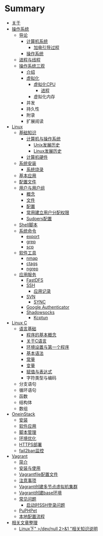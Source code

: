 # Summary

* [关于](README.md)
* [操作系统](cao-zuo-xi-tong.md)
  * [导论](cao-zuo-xi-tong/dao-lun.md)
    * [计算机系统](cao-zuo-xi-tong/dao-lun/ji-suan-ji-xi-tong-de-jie-gou.md)
      * [加电引导过程](cao-zuo-xi-tong/dao-lun/ji-suan-ji-xi-tong-de-jie-gou/jia-dian-yin-dao-guo-cheng.md)
    * [操作系统](cao-zuo-xi-tong/dao-lun/cao-zuo-xi-tong-de-jie-gou.md)
  * [进程与线程](cao-zuo-xi-tong/jin-cheng-yu-xian-cheng.md)
  * [操作系统三观](cao-zuo-xi-tong/cao-zuo-xi-tong-san-guan.md)
    * [介绍](cao-zuo-xi-tong/cao-zuo-xi-tong-san-guan/jie-shao.md)
    * [虚拟化](cao-zuo-xi-tong/cao-zuo-xi-tong-san-guan/xu-ni-hua.md)
      * [虚拟化CPU](cao-zuo-xi-tong/cao-zuo-xi-tong-san-guan/xu-ni-hua/xu-ni-hua-cpu.md)
        * [进程](cao-zuo-xi-tong/cao-zuo-xi-tong-san-guan/xu-ni-hua/xu-ni-hua-cpu/jin-cheng.md)
      * 虚拟化内存
    * 并发
    * 持久性
    * 附录
    * 扩展阅读
* [Linux](learning_linux.md)
  * [基础知识](learning_linux/ji-chu-zhi-shi.md)
    * [计算机与操作系统](learning_linux/ji-chu-zhi-shi/ji-suan-ji-cao-zuo-xi-tong.md)
      * [Unix发展历史](learning_linux/ji-chu-zhi-shi/ji-suan-ji-cao-zuo-xi-tong/unixfa-zhan-li-shi.md)
      * [Linux发展历史](learning_linux/ji-chu-zhi-shi/ji-suan-ji-cao-zuo-xi-tong/linuxfa-zhan-li-shi.md)
    * [计算机硬件](learning_linux/ji-chu-zhi-shi/ji-suan-ji-ying-jian.md)
  * [系统安装](learning_linux/xi-tong-an-zhuang.md)
    * [系统烧录](learning_linux/xi-tong-an-zhuang/xi-tong-shao-lu.md)
  * [基本应用](learning_linux/xi-tong-ji-ben-ying-yong.md)
  * [配置文件](learning_linux/pei-zhi-wen-jian.md)
  * [用户与用户组](learning_linux/yong-hu-yu-yong-hu-zu.md)
    * [概念](learning_linux/yong-hu-yu-yong-hu-zu/gai-nian.md)
    * [文件](learning_linux/yong-hu-yu-yong-hu-zu/wen-jian.md)
    * [配置](learning_linux/yong-hu-yu-yong-hu-zu/pei-zhi.md)
    * [常用建立用户分配权限](learning_linux/yong-hu-yu-yong-hu-zu/chang-yong-jian-li-yong-hu-fen-pei-quan-xian.md)
    * [Sudoers配置](learning_linux/yong-hu-yu-yong-hu-zu/sudoerspei-zhi.md)
  * [Shell脚本](learning_linux/shelljiao-ben.md)
  * [系统命令](learning_linux/xi-tong-ming-ling.md)
    * [export](learning_linux/xi-tong-ming-ling/export.md)
    * [grep](learning_linux/xi-tong-ming-ling/grep.md)
    * [scp](learning_linux/xi-tong-ming-ling/scp.md)
  * [软件工具](learning_linux/ruan-jian-gong-ju.md)
    * [nmap](learning_linux/ruan-jian-gong-ju/nmap.md)
    * [ctags](learning_linux/ruan-jian-gong-ju/ctags.md)
    * [ngrep](learning_linux/ruan-jian-gong-ju/ngrep.md)
  * [应用服务](learning_linux/ying-yong-fu-wu.md)
    * [FastDFS](learning_linux/ying-yong-fu-wu/fastdfs.md)
    * [SSH](learning_linux/ying-yong-fu-wu/ssh.md)
      * [应用记录](learning_linux/ying-yong-fu-wu/ssh/ying-yong-ji-lu.md)
    * [SVN](learning_linux/ying-yong-fu-wu/svn.md)
      * [SYNC](learning_linux/ying-yong-fu-wu/svn/sync.md)
    * [Google Authenticator](learning_linux/ying-yong-fu-wu/google-authenticator.md)
    * [Shadowsocks](learning_linux/ying-yong-fu-wu/shadowsocks.md)
      * [Kcptun](learning_linux/ying-yong-fu-wu/shadowsocks/kcptun.md)
* [Linux C](linux_c.md)
  * [语言基础](linux_c/yu-yan-ji-chu.md)
    * [程序的基本概念](linux_c/yu-yan-ji-chu/cheng-xu-de-ji-ben-gai-nian.md)
    * [关于C语言](linux_c/yu-yan-ji-chu/guan-yu-c-yu-yan.md)
    * [环境设置与第一个程序](linux_c/yu-yan-ji-chu/huan-jing-she-zhi-yu-di-yi-ge-cheng-xu.md)
    * [基本语法](linux_c/yu-yan-ji-chu/ji-ben-yu-fa.md)
    * [常量](linux_c/yu-yan-ji-chu/chang-liang.md)
    * [变量](linux_c/yu-yan-ji-chu/bian-liang.md)
    * [赋值与表达式](linux_c/yu-yan-ji-chu/fu-zhi-yu-biao-da-shi.md)
    * 字符类型与编码
  * 分支语句
  * 循环语句
  * 函数
  * 结构体
  * 数组
* [OneinStack](oneinstack.md)
  * [安装](oninstack/anzhuang.md)
  * [软件应用](oninstack/yingyong.md)
  * [脚本管理](oninstack/jiaoben.md)
  * [环境优化](oninstack/youhua.md)
  * [HTTPS部署](oninstack/httpspei-zhi.md)
  * [fail2ban监控](oninstack/fail2banjian-kong.md)
* [Vagrant](vagrant.md)
  * [简介](vagrant/jian-jie.md)
  * [安装与使用](vagrant/an-zhuang-yu-shi-yong.md)
  * [Vagrantfile配置文件](vagrant/vagrantfilepei-zhi-wen-jian.md)
  * [注意事项](vagrant/zhu-yi-shi-xiang.md)
  * [Vagrant创建多节点虚拟机集群](vagrant/vagrantchuang-jian-duo-jie-dian-xu-ni-ji-ji-qun.md)
  * [Vagrant创建base环境](vagrant/vagrantchuang-jian-base-huan-jing.md)
  * [常见问题](vagrant/chang-jian-wen-ti.md)
    * [启动时SSH登录问题](vagrant/chang-jian-wen-ti/qi-dong-shi-ssh-deng-lu-wen-ti.md)
  * [PuPHPet](vagrant/puphpet.md)
  * [本地配置流程](vagrant/ben-di-pei-zhi-liu-cheng.md)
* [相关文章整理](others.md)
  * [Linux下" &gt;/dev/null 2&gt;&1 "相关知识说明](others/linux4e0b22-dev-null-2-and-1-xiang-guan-zhi-shi-shuo-ming.md)

